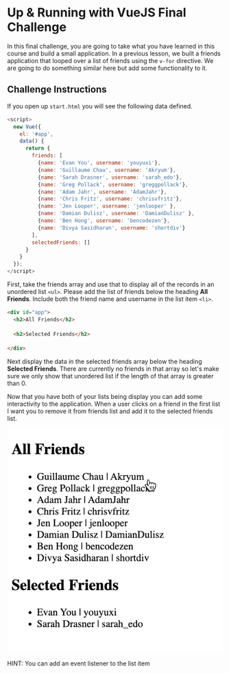 # Up & Running with VueJS Final Challenge

In this final challenge, you are going to take what you have learned in this course and build a small application. In a previous lesson, we built a friends application that looped over a list of friends using the `v-for` directive. We are going to do something similar here but add some functionality to it.

## Challenge Instructions

If you open up `start.html` you will see the following data defined.

```js
<script>
  new Vue({
    el: '#app',
    data() {
      return {
        friends: [
          {name: 'Evan You', username: 'youyuxi'},
          {name: 'Guillaume Chau', username: 'Akryum'},
          {name: 'Sarah Drasner', username: 'sarah_edo'},
          {name: 'Greg Pollack', username: 'greggpollack'},
          {name: 'Adam Jahr', username: 'AdamJahr'},
          {name: 'Chris Fritz', username: 'chrisvfritz'},
          {name: 'Jen Looper', username: 'jenlooper' },
          {name: 'Damian Dulisz', username: 'DamianDulisz' },
          {name: 'Ben Hong', username: 'bencodezen'},
          {name: 'Divya Sasidharan', username: 'shortdiv'}
        ],
        selectedFriends: []
      }
    }
  });
</script>
```

First, take the friends array and use that to display all of the records in an unordered list `<ul>`. Please add the list of friends below the heading **All Friends**. Include both the friend name and username in the list item `<li>`.

```html
<div id="app">
  <h2>All Friends</h2>

  <h2>Selected Friends</h2>

</div>
```

Next display the data in the selected friends array below the heading **Selected Friends**. There are currently no friends in that array so let's make sure we only show that unordered list if the length of that array is greater than 0.

Now that you have both of your lists being display you can add some interactivity to the application. When a user clicks on a friend in the first list I want you to remove it from friends list and add it to the selected friends list.

![Friends Application](friends-app.png)

HINT: You can add an event listener to the list item
